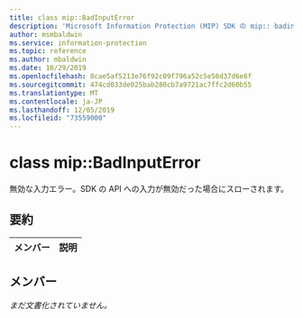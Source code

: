 ```yaml
---
title: class mip::BadInputError
description: 'Microsoft Information Protection (MIP) SDK の mip:: badinputerror クラスについて説明します。'
author: msmbaldwin
ms.service: information-protection
ms.topic: reference
ms.author: mbaldwin
ms.date: 10/29/2019
ms.openlocfilehash: 8cae5af5213e76f92c09f796a52c5e58d37d6e8f
ms.sourcegitcommit: 474cd033de025bab280cb7a9721ac7ffc2d60b55
ms.translationtype: MT
ms.contentlocale: ja-JP
ms.lasthandoff: 12/05/2019
ms.locfileid: "73559000"
---
```

# <a name="class-mipbadinputerror"></a>class mip::BadInputError 
無効な入力エラー。SDK の API への入力が無効だった場合にスローされます。
  
## <a name="summary"></a>要約
 メンバー                        | 説明                                
--------------------------------|---------------------------------------------
  
## <a name="members"></a>メンバー
_まだ文書化されていません。_
